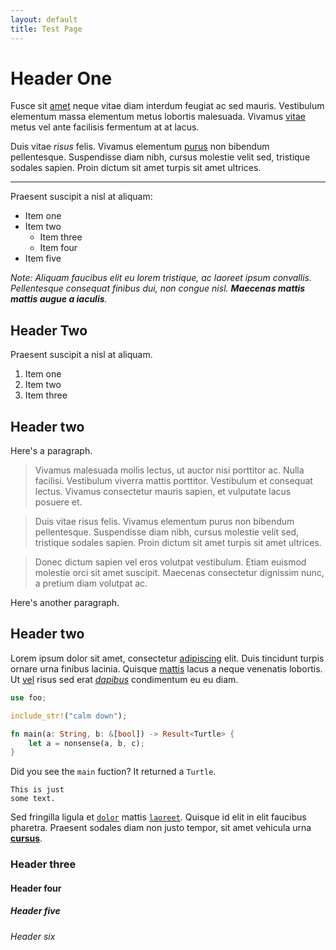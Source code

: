 ```yaml
---
layout: default
title: Test Page
---
```


# Header One

Fusce sit [amet][l] neque vitae diam interdum feugiat ac sed mauris. Vestibulum
elementum massa elementum metus lobortis malesuada. Vivamus [vitae][l] metus vel
ante facilisis fermentum at at lacus.

Duis vitae _risus_ felis. Vivamus elementum [purus][l] non bibendum
pellentesque. Suspendisse diam nibh, cursus molestie velit sed, tristique
sodales sapien. Proin dictum sit amet turpis sit amet ultrices.

---

Praesent suscipit a nisl at aliquam:

- Item one
- Item two
  - Item three
  - Item four
- Item five

_Note: Aliquam faucibus elit eu lorem tristique, ac laoreet ipsum convallis.
Pellentesque consequat finibus dui, non congue nisl. **Maecenas mattis mattis
augue a iaculis**._


## Header Two

Praesent suscipit a nisl at aliquam.

1. Item one
2. Item two
3. Item three


## Header two

Here's a paragraph.

> Vivamus malesuada mollis lectus, ut auctor nisi porttitor ac. Nulla facilisi.
  Vestibulum viverra mattis porttitor. Vestibulum et consequat lectus. Vivamus
  consectetur mauris sapien, et vulputate lacus posuere et.

> Duis vitae risus felis. Vivamus elementum purus non bibendum pellentesque.
  Suspendisse diam nibh, cursus molestie velit sed, tristique sodales sapien.
  Proin dictum sit amet turpis sit amet ultrices.

> Donec dictum sapien vel eros volutpat vestibulum. Etiam euismod molestie orci
  sit amet suscipit. Maecenas consectetur dignissim nunc, a pretium diam
  volutpat ac.

Here's another paragraph.


## Header two

Lorem ipsum dolor sit amet, consectetur [adipiscing][l] elit.
Duis tincidunt turpis ornare urna finibus lacinia. Quisque [mattis][l] lacus a neque
venenatis lobortis. Ut [vel][l] risus sed erat [*dapibus*][l] condimentum eu eu diam.

```rust
use foo;

include_str!("calm down");

fn main(a: String, b: &[bool]) -> Result<Turtle> {
    let a = nonsense(a, b, c);
}
```

Did you see the `main` fuction? It returned a `Turtle`.

```
This is just
some text.
```

Sed fringilla ligula et [`dolor`][l] mattis [`laoreet`][l]. Quisque id elit in
elit faucibus pharetra. Praesent sodales diam non justo tempor, sit amet
vehicula urna [**cursus**][l].

### Header three

#### Header four

##### Header five

###### Header six

[l]: https://example.com

